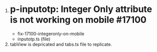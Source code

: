 1. # p-inputotp: Integer Only attribute is not working on mobile #17100
	- fix-17100-integeronly-on-mobile
	- inputotp.ts (file)
2. tabView is depricated and tabs.ts file to replicate.